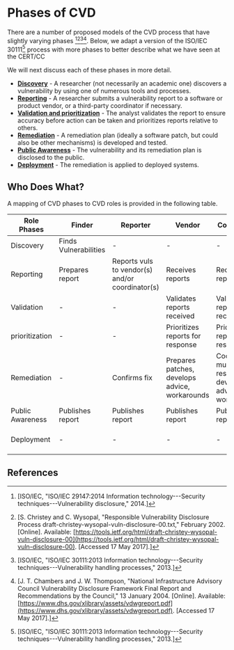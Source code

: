 # Phases of CVD 

There are a number of proposed models of the CVD process that have slightly varying phases [^1][^2][^3][^4].
Below, we adapt a version of the ISO/IEC 30111[^5] process with more phases to better describe what we have seen at the
CERT/CC

We will next discuss each of these phases in more detail.

<div class="grid cards" markdown>

- [**Discovery**](discovery.md) - A researcher (not necessarily an academic one) discovers a vulnerability by using one of numerous tools and processes.
- [**Reporting**](reporting.md) - A researcher submits a vulnerability report to a software or product vendor, or a third-party coordinator if necessary.
- [**Validation and prioritization**](validation_triage.md) - The analyst validates the report to ensure accuracy before action can be taken and prioritizes reports relative to others.
- [**Remediation**](remediation.md) - A remediation plan (ideally a software patch, but could also be other mechanisms) is developed and tested.
- [**Public Awareness**](public_awareness.md) - The vulnerability and its remediation plan is disclosed to the public.
- [**Deployment**](deployment.md) - The remediation is applied to deployed systems.

</div>
    
## Who Does What?

A mapping of CVD phases to CVD roles is provided in the following table.

| Role<br/>Phases | Finder                | Reporter                                        | Vendor                                         | Coordinator                                                   | Deployer |
|-----------------|-----------------------|-------------------------------------------------|------------------------------------------------|---------------------------------------------------------------|----------|
| Discovery       | Finds Vulnerabilities | -                                               | -                                              | -                                                             | -       |
| Reporting       | Prepares report       | Reports vuls to vendor(s) and/or coordinator(s) | Receives reports                               | Receives reports                                              | -       |
| Validation | -                 | -                                               | Validates reports received                     | Validates reports received                                    | -       |
|prioritization | -                     | -                                               | Prioritizes reports for response               | Prioritizes reports for response                              | -       |
| Remediation     | -                     | Confirms fix                                    | Prepares patches, develops advice, workarounds | Coordinates multiparty response, develops advice, workarounds | -       |
| Public Awareness | Publishes report      | Publishes report                                | Publishes report                               | Publishes report                                               | Receives report |
| Deployment      | -                     | -                                               | -                                              | -                                                             | Deploys fix or mitigation |


## References

[^1]:[ISO/IEC, "ISO/IEC 29147:2014 Information technology---Security
    techniques---Vulnerability disclosure,"
    2014.]
[^2]: [S. Christey and C. Wysopal, "Responsible Vulnerability Disclosure
    Process draft-christey-wysopal-vuln-disclosure-00.txt,"
    February 2002. \[Online\]. Available:
    [https://tools.ietf.org/html/draft-christey-wysopal-vuln-disclosure-00](https://tools.ietf.org/html/draft-christey-wysopal-vuln-disclosure-00). \[Accessed 17 May
    2017\].]
[^3]: [ISO/IEC, "ISO/IEC 30111:2013 Information technology---Security
    techniques---Vulnerability handling processes,"
    2013.]
[^4]: [J. T. Chambers and J. W. Thompson, "National Infrastructure
    Advisory Council Vulnerability Disclosure Framework Final Report and
    Recommendations by the Council," 13 January 2004. \[Online\].
    Available:
    [https://www.dhs.gov/xlibrary/assets/vdwgreport.pdf](https://www.dhs.gov/xlibrary/assets/vdwgreport.pdf). \[Accessed 17 May
    2017\].]
[^5]: [ISO/IEC, "ISO/IEC 30111:2013 Information technology---Security
    techniques---Vulnerability handling processes,"
    2013.]


